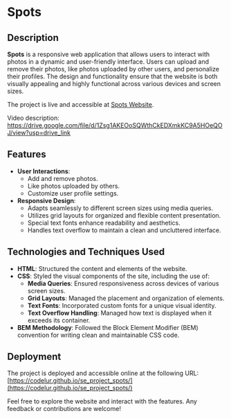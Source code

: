 # Spots

## Description

**Spots** is a responsive web application that allows users to interact with photos in a dynamic and user-friendly interface. Users can upload and remove their photos, like photos uploaded by other users, and personalize their profiles. The design and functionality ensure that the website is both visually appealing and highly functional across various devices and screen sizes.

The project is live and accessible at [Spots Website](https://codelur.github.io/se_project_spots/).

Video description: https://drive.google.com/file/d/1Zsg1AKEOoSQWthCkEDXmkKC9A5HOeQOJ/view?usp=drive_link

## Features

- **User Interactions**:
  - Add and remove photos.
  - Like photos uploaded by others.
  - Customize user profile settings.
- **Responsive Design**:
  - Adapts seamlessly to different screen sizes using media queries.
  - Utilizes grid layouts for organized and flexible content presentation.
  - Special text fonts enhance readability and aesthetics.
  - Handles text overflow to maintain a clean and uncluttered interface.

## Technologies and Techniques Used

- **HTML**: Structured the content and elements of the website.
- **CSS**: Styled the visual components of the site, including the use of:
  - **Media Queries**: Ensured responsiveness across devices of various screen sizes.
  - **Grid Layouts**: Managed the placement and organization of elements.
  - **Text Fonts**: Incorporated custom fonts for a unique visual identity.
  - **Text Overflow Handling**: Managed how text is displayed when it exceeds its container.
- **BEM Methodology**: Followed the Block Element Modifier (BEM) convention for writing clean and maintainable CSS code.

## Deployment

The project is deployed and accessible online at the following URL: [https://codelur.github.io/se_project_spots/](https://codelur.github.io/se_project_spots/)

Feel free to explore the website and interact with the features. Any feedback or contributions are welcome!
